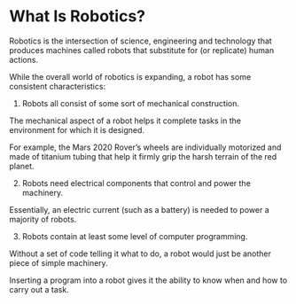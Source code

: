 # What Is Robotics?

Robotics is the intersection of science, engineering and technology that produces machines called robots that substitute for (or replicate) human actions.

While the overall world of robotics is expanding, a robot has some consistent characteristics:

1. Robots all consist of some sort of mechanical construction.

The mechanical aspect of a robot helps it complete tasks in the environment for which it is designed.

For example, the Mars 2020 Rover’s wheels are individually motorized and made of titanium tubing that help it firmly grip the harsh terrain of the red planet.

2. Robots need electrical components that control and power the machinery.

Essentially, an electric current (such as a battery) is needed to power a majority of robots.

3. Robots contain at least some level of computer programming.

Without a set of code telling it what to do, a robot would just be another piece of simple machinery.

Inserting a program into a robot gives it the ability to know when and how to carry out a task.
